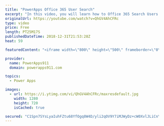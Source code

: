 ```yaml
---
title: "PowerApps Office 365 User Search"
excerpt: "In this video, you will learn how to Office 365 Search Users with PowerApps. We start with the basics but then we look at some new concepts to handle scenarios where you have 1000 users or more. As a bonus we also use the Concat function to send a bunch of people an email. Lots of fun.  PowerApps Combo"
originalUrl: https://youtube.com/watch?v=QhGV4AhCFRc
type: video
price: Free
length: PT25M17S
publishedDateTime: 2018-12-31T21:53:28Z
heat: 59

featuredContent: "<iframe width=\"800\" height=\"500\" frameborder=\"0\" src=\"https://www.youtube.com/embed/QhGV4AhCFRc\" allow=\"accelerometer; autoplay; encrypted-media; gyroscope; picture-in-picture\" allowfullscreen></iframe>"

provider:
  name: PowerApps911
  domain: powerapps911.com

topics:
  - Power Apps

images:
  - url: https://i.ytimg.com/vi/QhGV4AhCFRc/maxresdefault.jpg
    width: 1280
    height: 720
    isCached: true

secured: "C1Spn7SYsLyaIuhFZtu68YfOgq8W4D/yli2qOV9Y7iMJWyDz+cW0XvlJLiCnY5wLAnsdnhXNJT0fz8UE5bTyRwnx1J21J2rWYY6Nybewk/Jsxkmc9idQe3216TIhjnUe8GlFh9FqjQcQA8+OWo+sZDTzTd/AxhWPwMWCQNOXmqyLgV92ipJfA9RhvZejPJJAM5BudpKeu2ZYts7p181SQO/V+X83AZiAdRGovswSKRVeGpCyHtkkKkvPZDblNDcWJd4v252e+5cD7RHxAmznBlwJKlIcgkGbt96CS+2nxAnTmEv5BzGgIGW2KG8mSBY8/m7G7u5RAZ8ZTUm2KlTMzSS56lVDG+Zk9nJT89tnlrwe388mVSVAbxBRZBZYnSVBTZiiC5+X8HignHM4ZdeAVrsolGt6W1U2TvAxFU4gA+Y=;qWUEwGx9ou45asY8/9srQw=="
---
```


